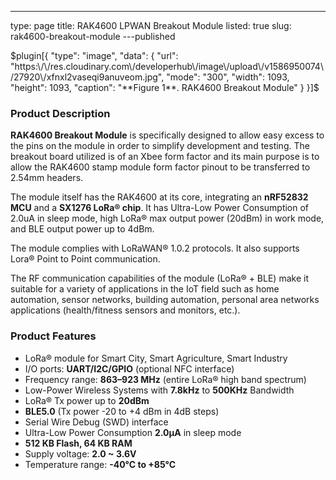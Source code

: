 ---
type: page
title: RAK4600 LPWAN Breakout Module
listed: true
slug: rak4600-breakout-module
---published

$plugin[{
    "type": "image",
    "data": {
        "url": "https:\/\/res.cloudinary.com\/developerhub\/image\/upload\/v1586950074\/27920\/xfnxl2vaseqi9anuveom.jpg",
        "mode": "300",
        "width": 1093,
        "height": 1093,
        "caption": "**Figure 1**. RAK4600 Breakout Module"
    }
}]$

### Product Description

**RAK4600 Breakout Module** is specifically designed to allow easy excess to the pins on the module in order to simplify development and testing. The breakout board utilized is of an Xbee form factor and its main purpose is to allow the RAK4600 stamp module form factor pinout to be transferred to 2.54mm headers.

The module itself has the RAK4600 at its core, integrating an **nRF52832 MCU** and a **SX1276 LoRa® chip**. It has Ultra-Low Power Consumption of 2.0uA in sleep mode, high LoRa® max output power (20dBm) in work mode, and BLE output power up to 4dBm.

The module complies with LoRaWAN® 1.0.2 protocols. It also supports Lora® Point to Point communication.

The RF communication capabilities of the module (LoRa® + BLE) make it suitable for a variety of applications in the IoT field such as home automation, sensor networks, building automation, personal area networks applications (health/fitness sensors and monitors, etc.).

### Product Features

- LoRa® module for Smart City, Smart Agriculture, Smart Industry
- I/O ports: **UART/I2C/GPIO** (optional NFC interface)
- Frequency range: **863–923 MHz** (entire LoRa® high band spectrum)
- Low-Power Wireless Systems with **7.8kHz** to **500KHz** Bandwidth
- LoRa® Tx power up to **20dBm**
- **BLE5.0** (Tx power -20 to +4 dBm in 4dB steps)
- Serial Wire Debug (SWD) interface
- Ultra-Low Power Consumption **2.0µA** in sleep mode
- **512 KB Flash, 64 KB RAM**
- Supply voltage: **2.0 ~ 3.6V**
- Temperature range: **-40°C to +85°C**

